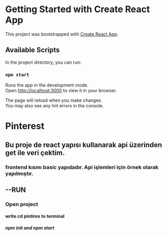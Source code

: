 # Getting Started with Create React App

This project was bootstrapped with [Create React App](https://github.com/facebook/create-react-app).

## Available Scripts

In the project directory, you can run:

### `npm start`

Runs the app in the development mode.\
Open [http://localhost:3000](http://localhost:3000) to view it in your browser.

The page will reload when you make changes.\
You may also see any lint errors in the console.

# Pinterest
## Bu proje de react yapısı kullanarak api üzerinden get ile veri çektim.
### frontend kısmı basic yapıdadır. Api işlemleri için örnek olarak yapılmıştır.


## --RUN
### Open project
#### write cd pintires to terminal
##### npm init and npm start
